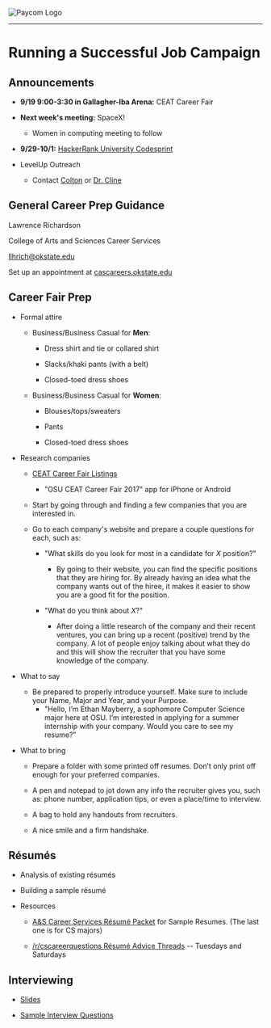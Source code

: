 ![Paycom Logo](http://www.paycom.com/images/new-logo-large-clear-bg.png)

***

# Running a Successful Job Campaign

## Announcements

- **9/19 9:00-3:30 in Gallagher-Iba Arena:** CEAT Career Fair

- **Next week's meeting:** SpaceX!
  - Women in computing meeting to follow

- **9/29-10/1:** [HackerRank University Codesprint](https://www.hackerrank.com/university-codesprint-3)

- LevelUp Outreach

    - Contact [Colton](mailto:dcholla@ostatemail.okstate.edu) or [Dr. Cline](mailto:david.cline@okstate.edu)

## General Career Prep Guidance

Lawrence Richardson

College of Arts and Sciences Career Services

[llhrich@okstate.edu](mailto:llhrich@okstate.edu)

Set up an appointment at [cascareers.okstate.edu](http://cascareers.okstate.edu/)

## Career Fair Prep

- Formal attire

    - Business/Business Casual for **Men**:

        - Dress shirt and tie or collared shirt

        - Slacks/khaki pants (with a belt)

        - Closed-toed dress shoes

    - Business/Business Casual for **Women**:

        - Blouses/tops/sweaters

        - Pants

        - Closed-toed dress shoes

- Research companies

    - [CEAT Career Fair Listings](https://ceatstuco.okstate.edu/sites/default/files/FINAL%20CAREER%20FAIR%20BOOKLET.pdf)

        - "OSU CEAT Career Fair 2017" app for iPhone or Android

    - Start by going through and finding a few companies that you are interested in.

    - Go to each company's website and prepare a couple questions for each, such as:

        - "What skills do you look for most in a candidate for *X* position?"

            - By going to their website, you can find the specific positions that they are hiring for. By already having an idea what the company wants out of the hiree, it makes it easier to show you are a good fit for the position.

        - "What do you think about *X*?"

            - After doing a little research of the company and their recent ventures, you can bring up a recent (positive) trend by the company. A lot of people enjoy talking about what they do and this will show the recruiter that you have some knowledge of the company.
            
- What to say
    - Be prepared to properly introduce yourself. Make sure to include your Name, Major and Year, and your Purpose.
        - "Hello, I’m Ethan Mayberry, a sophomore Computer Science major here at OSU. I’m interested in applying for a summer internship            with your company. Would you care to see my resume?”

- What to bring

    - Prepare a folder with some printed off resumes. Don’t only print off enough for your preferred companies.

    - A pen and notepad to jot down any info the recruiter gives you, such as: phone number, application tips, or even a place/time to interview.

    - A bag to hold any handouts from recruiters.

    - A nice smile and a firm handshake.

## Résumés

- Analysis of existing résumés

- Building a sample résumé

- Resources

    - [A&S Career Services Résumé Packet](http://ascareers.okstate.edu/images/pdf/packets/Resume_packet_for_prehealth_math_and_science_majors.pdf) for Sample Resumes. (The last one is for CS majors)

    - [/r/cscareerquestions Résumé Advice Threads](https://www.reddit.com/r/cscareerquestions/search?q=author%3AAutoModerator+Resume+Advice+Thread&restrict_sr=on&sort=new&t=all) -- Tuesdays and Saturdays

## Interviewing

- [Slides](https://docs.google.com/presentation/d/1a7R5Xy4wYgqneUJZNVGBmJiCMrdoH7zDmXGnrsagf1U/edit?usp=sharing)

- [Sample Interview Questions](https://docs.google.com/document/d/19_NBHBvhi5N8vGVG-JdAVUn_lnMdIErt2x_SoOg1GDI/edit?usp=sharing)

